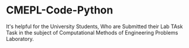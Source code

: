 # CMEPL-Code-Python
It's helpful for the University Students, Who are Submitted their Lab TAsk Task in the subject of Computational Methods of Engineering Problems Laboratory.
